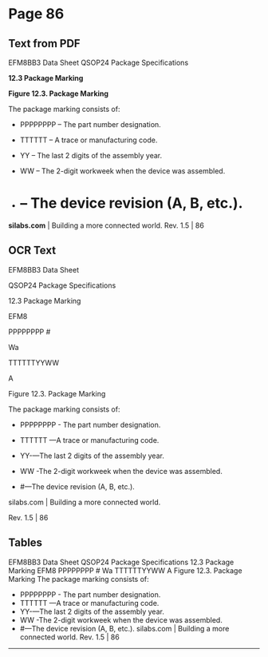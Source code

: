 # Page 86

## Text from PDF

EFM8BB3 Data Sheet
QSOP24 Package Specifications


**12.3 Package Marking**



**Figure 12.3. Package Marking**

The package marking consists of:

 - PPPPPPPP – The part number designation.

 - TTTTTT – A trace or manufacturing code.

 - YY – The last 2 digits of the assembly year.

 - WW – The 2-digit workweek when the device was assembled.

 - # – The device revision (A, B, etc.).

**silabs.com** | Building a more connected world. Rev. 1.5 | 86



## OCR Text

EFM8BB3 Data Sheet

QSOP24 Package Specifications

12.3 Package Marking

EFM8

PPPPPPPP #

Wa

TTTTTTYYWW

A

Figure 12.3. Package Marking

The package marking consists of:

+ PPPPPPPP - The part number designation.

+ TTTTTT —A trace or manufacturing code.

+ YY-—The last 2 digits of the assembly year.

+ WW -The 2-digit workweek when the device was assembled.

+ #—The device revision (A, B, etc.).

silabs.com | Building a more connected world.

Rev. 1.5 | 86

## Tables

EFM8BB3 Data Sheet
QSOP24 Package Specifications
12.3 Package Marking
EFM8
PPPPPPPP #
Wa TTTTTTYYWW A
Figure 12.3. Package Marking
The package marking consists of:
+ PPPPPPPP - The part number designation.
+ TTTTTT —A trace or manufacturing code.
+ YY-—The last 2 digits of the assembly year.
+ WW -The 2-digit workweek when the device was assembled.
+ #—The device revision (A, B, etc.).
silabs.com | Building a more connected world. Rev. 1.5 | 86


---

